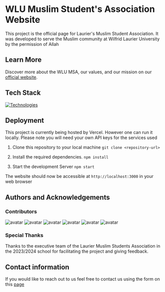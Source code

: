 # WLU Muslim Student's Association Website

This project is the official page for Laurier's Muslim Student Association. It was developed to serve the Muslim community at Wilfrid Laurier University by the permission of Allah

## Learn More

Discover more about the WLU MSA, our values, and our mission on our [official website](https://www.wlumsa.org/about).

## Tech Stack

[![Technologies](https://skillicons.dev/icons?i=nextjs,typescript,tailwind,react,firebase)](https://skillicons.dev)

## Deployment
This project is currently being hosted by Vercel. However one can run it locally. Please note you will need your own API keys for the services used

1. Clone this repository to your local machine
 `git clone <repository-url>`

2. Install the required dependencies.
 `npm install`

3. Start the development Server
 `npm start`

The website should now be accessible at `http://localhost:3000` in your web browser


## Authors and Acknowledgements
 
### Contributors 
![avatar](https://images.weserv.nl/?url=https://github.com/Syed-Ahmed02.png?v=4&h=100&w=100fit=cover&mask=circle) ![avatar](https://images.weserv.nl/?url=https://github.com/UsamaMo.png?v=4&h=100&w=100fit=cover&mask=circle) ![avatar](https://images.weserv.nl/?url=https://github.com/CoderMF.png?v=4&h=100&w=100fit=cover&mask=circle) ![avatar](https://images.weserv.nl/?url=https://github.com/mxsaad.png?v=4&h=100&w=100fit=cover&mask=circle) ![avatar](https://images.weserv.nl/?url=https://github.com/WaleedAAA.png?v=4&h=100&w=100fit=cover&mask=circle) ![avatar](https://images.weserv.nl/?url==https://github.com/rzlm.png?v=4&h=100&w=100fit=cover&mask=circle)


### Special Thanks
Thanks to the executive team of the Laurier Muslim Students Association in the 2023/2024 school for facilitating the project and giving feedback.

## Contact information
If you would like to reach out to us feel free to contact us using the form on this [page](https://www.wlumsa.org/resources)
